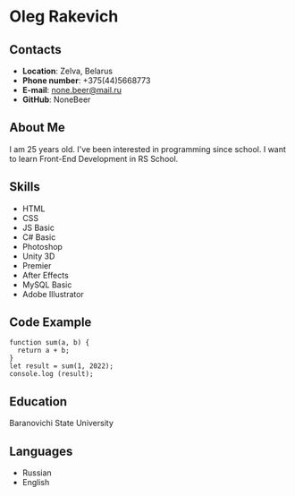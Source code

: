 # Oleg Rakevich

## Contacts

* **Location**: Zelva, Belarus
* **Phone number**: +375(44)5668773
* **E-mail**: none.beer@mail.ru
* **GitHub**: NoneBeer

## About Me

I am 25 years old. I've been interested in programming since school. I want to learn Front-End Development in RS School.

## Skills

* HTML
* CSS
* JS Basic
* C# Basic
* Photoshop
* Unity 3D
* Premier
* After Effects
* MySQL Basic
* Adobe Illustrator

## Code Example

```
function sum(a, b) {
  return a + b;
}
let result = sum(1, 2022);
console.log (result);
```

## Education

Baranovichi State University

## Languages

* Russian
* English
